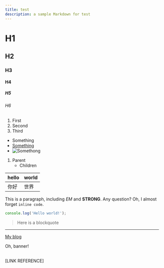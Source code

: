 ```yaml
---
title: test
description: a sample Markdown for test
---
```


# H1
## H2
### H3
#### H4
##### H5
###### H6


1. First
1. Second
1. Third


* Something
* [Something](www.something.com)
* ![Somethong](www.comething.com/img)


1. Parent
   - Children


| hello | world |
|-------|-------|
| 你好   | 世界   |

This is a paragraph, including *EM* and **STRONG**. Any question? Oh, I almost forget `inline code`.

```javascript
console.log('Hello world!');
```

> Here is a blockquote

---

<script>
  console.log('Good bye all!');
</script>

<p><a href="benjycui.github.io">My blog</a></p>

<div class="home">
  <div class="banner">Oh, banner!</div>
</div>

<br />

[LINK REFERENCE]